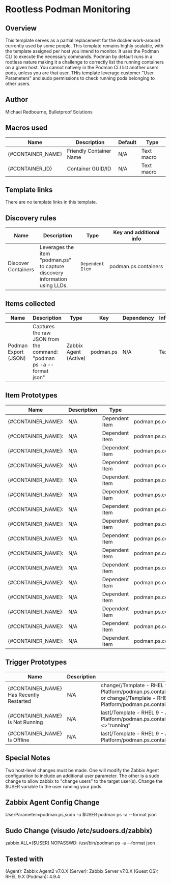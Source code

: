# Rootless Podman Monitoring

## Overview

This template serves as a partial replacement for the docker work-around currently used by some people. This template remains highly scalable, with the template assigned per host you intend to monitor. It uses the Podman CLI to execute the necessary commands. Podman by default runs in a rootless nature making it a challenge to correctly list the running containers on a given host. You cannot natively in the Podman CLI list another users pods, unless you are that user. THis template leverage customer "User Parameters" and sudo permissions to check running pods belonging to other users.

## Author

Michael Redbourne, Bulletproof Solutions

## Macros used

|Name|Description|Default|Type|
|----|-----------|-------|----|
|{#CONTAINER_NAME}|Friendly Container Name|N/A|Text macro|
|{#CONTAINER_ID}|Container GUID/ID|N/A|Text macro|

## Template links

There are no template links in this template.

## Discovery rules

|Name|Description|Type|Key and additional info|
|----|-----------|----|----|
|Discover Containers|Leverages the item "podman.ps" to capture discovery information using LLDs.|`Dependent Item`|podman.ps.containers|


## Items collected

|Name|Description|Type|Key|Dependency|Information|Preprocessing|
|----|-----------|----|---|----------|-----------|-------------|
|Podman Export (JSON)|Captures the raw JSON from the command: "podman ps -a --format json"|Zabbix Agent (Active)|podman.ps|N/A|Text|Yes (JS)|

## Item Prototypes
|Name|Description|Type|Key|Dependency|Information|Preprocessing|
|----|-----------|----|---|----------|-----------|-------------|
|{#CONTAINER_NAME}: |N/A|Dependent Item|podman.ps.containers.AutoRemove[{#CONTAINER_NAME}]|podman.ps|Character|Yes (JSON Path)|
|{#CONTAINER_NAME}: |N/A|Dependent Item|podman.ps.containers.Created[{#CONTAINER_NAME}]|podman.ps|Integer|Yes (JSON Path)|
|{#CONTAINER_NAME}: |N/A|Dependent Item|podman.ps.containers.CreatedAt[{#CONTAINER_NAME}]|podman.ps|Character|Yes (JSON Path)|
|{#CONTAINER_NAME}: |N/A|Dependent Item|podman.ps.containers.ExitCode[{#CONTAINER_NAME}]|podman.ps|Character|Yes (JSON Path)|
|{#CONTAINER_NAME}: |N/A|Dependent Item|podman.ps.containers.Exited[{#CONTAINER_NAME}]|podman.ps|Character|Yes (JSON Path)|
|{#CONTAINER_NAME}: |N/A|Dependent Item|podman.ps.containers.ImageID[{#CONTAINER_NAME}]|podman.ps|Character|Yes (JSON Path)|
|{#CONTAINER_NAME}: |N/A|Dependent Item|podman.ps.containers.Mounts[{#CONTAINER_NAME}]|podman.ps|Character|Yes (JSON Path)|
|{#CONTAINER_NAME}: |N/A|Dependent Item|podman.ps.containers.Names[{#CONTAINER_NAME}]|podman.ps|Character|Yes (JSON Path)|
|{#CONTAINER_NAME}: |N/A|Dependent Item|podman.ps.containers.Networks[{#CONTAINER_NAME}]|podman.ps|Character|Yes (JSON Path)|
|{#CONTAINER_NAME}: |N/A|Dependent Item|podman.ps.containers.PID[{#CONTAINER_NAME}]|podman.ps|Integer|Yes (JSON Path)|
|{#CONTAINER_NAME}: |N/A|Dependent Item|podman.ps.containers.Pod[{#CONTAINER_NAME}]|podman.ps|Character|Yes (JSON Path)|
|{#CONTAINER_NAME}: |N/A|Dependent Item|podman.ps.containers.PodName[{#CONTAINER_NAME}]|podman.ps|Character|Yes (JSON Path)|
|{#CONTAINER_NAME}: |N/A|Dependent Item|podman.ps.containers.Restarts[{#CONTAINER_NAME}]|podman.ps|Integer|Yes (JSON Path)|
|{#CONTAINER_NAME}: |N/A|Dependent Item|podman.ps.containers.StartedAt[{#CONTAINER_NAME}]|podman.ps|Integer|Yes (JSON Path)|
|{#CONTAINER_NAME}: |N/A|Dependent Item|podman.ps.containers.State[{#CONTAINER_NAME}]|podman.ps|Character|Yes (JSON Path)|
|{#CONTAINER_NAME}: |N/A|Dependent Item|podman.ps.containers.Status[{#CONTAINER_NAME}]|podman.ps|Character|Yes (JSON Path)|

## Trigger Prototypes
|Name|Description|Expression|Priority|Recovery|
|----|-----------|----------|--------|--------|
|{#CONTAINER_NAME} Has Recently Restarted|N/A|change(/Template - RHEL 9 - Ansible Automation Platform/podman.ps.containers.StartedAt[{#CONTAINER_NAME}])>0 or change(/Template - RHEL 9 - Ansible Automation Platform/podman.ps.containers.Restarts[{#CONTAINER_NAME}])>0|Warning|Yes
|{#CONTAINER_NAME} Is Not Running|N/A|last(/Template - RHEL 9 - Ansible Automation Platform/podman.ps.containers.State[{#CONTAINER_NAME}])<>"running"|Average|Yes|
|{#CONTAINER_NAME} Is Offline|N/A|last(/Template - RHEL 9 - Ansible Automation Platform/podman.ps.containers.exited[{#CONTAINER_NAME}])="true"|High|Yes|

## Special Notes
Two host-level changes must be made. One will modify the Zabbix Agent configuration to include an additional user parameter. The other is a sudo change to allow zabbix to "change users" to the target user(s). Change the $USER variable to the user running your pods.

## Zabbix Agent Config Change
UserParameter=podman.ps,sudo -u $USER podman ps -a --format json

## Sudo Change (visudo /etc/sudoers.d/zabbix)
zabbix  ALL=($USER) NOPASSWD: /usr/bin/podman ps -a --format json

## Tested with
(Agent): Zabbix Agent2 v7.0.X
(Server): Zabbix Server v7.0.X
(Guest OS): RHEL 9.X
(Podman): 4.9.4